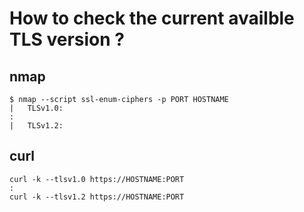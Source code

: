 # How to check the current availble TLS version ?

## nmap
```console
$ nmap --script ssl-enum-ciphers -p PORT HOSTNAME
|   TLSv1.0: 
:
|   TLSv1.2: 
```

## curl
```
curl -k --tlsv1.0 https://HOSTNAME:PORT
:
curl -k --tlsv1.2 https://HOSTNAME:PORT
```
